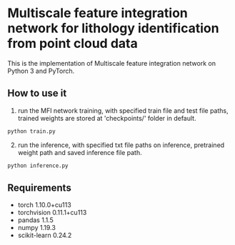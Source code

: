 Multiscale feature integration network for lithology identification from point cloud data
=
This is the implementation of Multiscale feature integration network on Python 3 and PyTorch.

How to use it
--
1. run the MFI network training, with specified train file and test file paths, trained weights are stored at 'checkpoints/' folder in default. 
```Python
python train.py
```

2. run the inference, with specified txt file paths on inference, pretrained weight path and saved inference file path.  
```Python
python inference.py
```

Requirements
--
* torch 1.10.0+cu113
* torchvision 0.11.1+cu113
* pandas 1.1.5
* numpy 1.19.3
* scikit-learn 0.24.2
